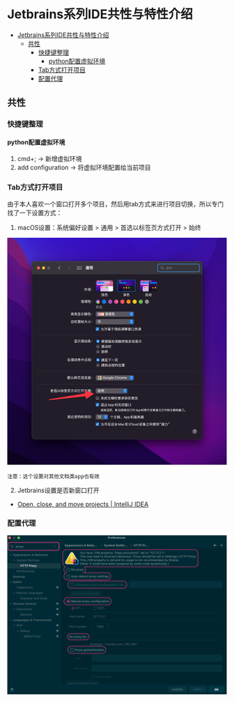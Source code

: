 # Jetbrains系列IDE共性与特性介绍

<!--ts-->
* [Jetbrains系列IDE共性与特性介绍](#jetbrains系列ide共性与特性介绍)
   * [共性](#共性)
      * [快捷键整理](#快捷键整理)
         * [python配置虚拟环境](#python配置虚拟环境)
      * [Tab方式打开项目](#tab方式打开项目)
      * [配置代理](#配置代理)

<!-- Created by https://github.com/ekalinin/github-markdown-toc -->
<!-- Added by: kuanhsiaokuo, at: Sat Jul  9 17:44:24 CST 2022 -->

<!--te-->

## 共性

### 快捷键整理

#### python配置虚拟环境

1. cmd+; -> 新增虚拟环境
2. add configuration -> 将虚拟环境配置给当前项目

### Tab方式打开项目

由于本人喜欢一个窗口打开多个项目，然后用tab方式来进行项目切换，所以专门找了一下设置方式：

1. macOS设置：系统偏好设置 > 通用 > 首选以标签页方式打开 > 始终

![CleanShot 2022-06-30 at 11.00.02@2x](https://raw.githubusercontent.com/KuanHsiaoKuo/writing_materials/main/imgs/CleanShot%202022-06-30%20at%2011.00.02%402x.png)

```admonish tip title='全局有效'
注意：这个设置对其他文档类app也有效
```

2. Jetbrains设置是否新窗口打开

- [Open, close, and move projects | IntelliJ IDEA](https://www.jetbrains.com/help/idea/open-close-and-move-projects.html#open-projects-new-same-window)

### 配置代理

![image-20220702163846633](https://raw.githubusercontent.com/KuanHsiaoKuo/writing_materials/main/imgs/image-20220702163846633.png)
